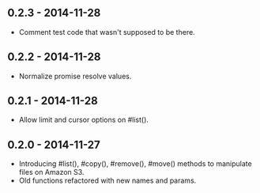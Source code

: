 ## 0.2.3 - 2014-11-28

* Comment test code that wasn't supposed to be there.

## 0.2.2 - 2014-11-28

* Normalize promise resolve values.

## 0.2.1 - 2014-11-28

* Allow limit and cursor options on #list().

## 0.2.0 - 2014-11-27

* Introducing #list(), #copy(), #remove(), #move() methods to manipulate files on Amazon S3.
* Old functions refactored with new names and params.
